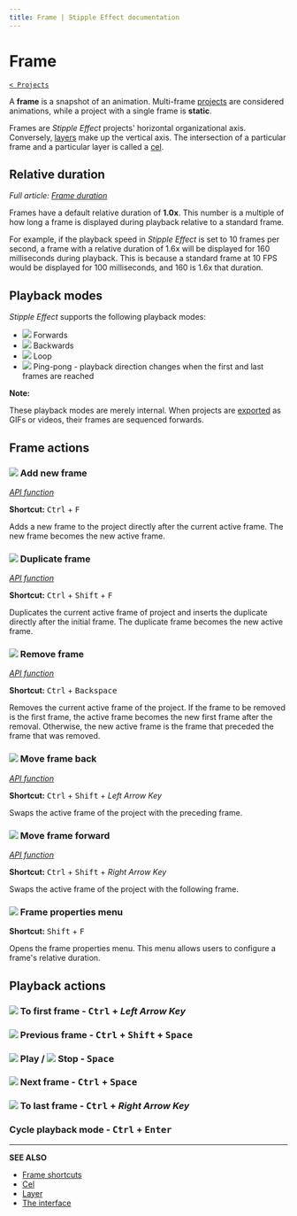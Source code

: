 ```yaml
---
title: Frame | Stipple Effect documentation
---
```


# Frame

[`< Projects`](./project.md)

A **frame** is a snapshot of an animation. Multi-frame [projects](./project.md) are considered animations, while a project with a single frame is **static**.

Frames are *Stipple Effect* projects' horizontal organizational axis. Conversely, [layers](./layer.md) make up the vertical axis. The intersection of a particular frame and a particular layer is called a [cel](./cel.md).

## Relative duration

*Full article: [Frame duration](./frame-duration.md)*

Frames have a default relative duration of **1.0x**. This number is a multiple of how long a frame is displayed during playback relative to a standard frame.

For example, if the playback speed in *Stipple Effect* is set to 10 frames per second, a frame with a relative duration of 1.6x will be displayed for 160 milliseconds during playback. This is because a standard frame at 10 FPS would be displayed for 100 milliseconds, and 160 is 1.6x that duration.

## Playback modes

*Stipple Effect* supports the following playback modes:
* ![](https://raw.githubusercontent.com/jbunke/stipple-effect/master/res/icons/forwards.png) Forwards
* ![](https://raw.githubusercontent.com/jbunke/stipple-effect/master/res/icons/backwards.png) Backwards
* ![](https://raw.githubusercontent.com/jbunke/stipple-effect/master/res/icons/loop.png) Loop
* ![](https://raw.githubusercontent.com/jbunke/stipple-effect/master/res/icons/pong.png) Ping-pong - playback direction changes when the first and last frames are reached

**Note:**

These playback modes are merely internal. When projects are [exported](./save.md) as GIFs or videos, their frames are sequenced forwards.

## Frame actions

### ![](https://raw.githubusercontent.com/jbunke/stipple-effect/master/res/icons/new_frame.png) Add new frame

[*API function*](../se-api/project.md#add_frame)

**Shortcut:** <kbd>Ctrl</kbd> + <kbd>F</kbd>

Adds a new frame to the project directly after the current active frame. The new frame becomes the new active frame.

### ![](https://raw.githubusercontent.com/jbunke/stipple-effect/master/res/icons/duplicate_frame.png) Duplicate frame

[*API function*](../se-api/project.md#duplicate_frame)

**Shortcut:** <kbd>Ctrl</kbd> + <kbd>Shift</kbd> + <kbd>F</kbd>

Duplicates the current active frame of project and inserts the duplicate directly after the initial frame. The duplicate frame becomes the new active frame.

### ![](https://raw.githubusercontent.com/jbunke/stipple-effect/master/res/icons/remove_frame.png) Remove frame

[*API function*](../se-api/project.md#remove_frame)

**Shortcut:** <kbd>Ctrl</kbd> + <kbd>Backspace</kbd>

Removes the current active frame of the project. If the frame to be removed is the first frame, the active frame becomes the new first frame after the removal. Otherwise, the new active frame is the frame that preceded the frame that was removed.

### ![](https://raw.githubusercontent.com/jbunke/stipple-effect/master/res/icons/move_frame_back.png) Move frame back

[*API function*](../se-api/project.md#move_frame_back)

**Shortcut:** <kbd>Ctrl</kbd> + <kbd>Shift</kbd> + *Left Arrow Key*

Swaps the active frame of the project with the preceding frame.

### ![](https://raw.githubusercontent.com/jbunke/stipple-effect/master/res/icons/move_frame_forward.png) Move frame forward

[*API function*](../se-api/project.md#move_frame_forward)

**Shortcut:** <kbd>Ctrl</kbd> + <kbd>Shift</kbd> + *Right Arrow Key*

Swaps the active frame of the project with the following frame.

### ![](https://raw.githubusercontent.com/jbunke/stipple-effect/master/res/icons/frame_properties.png) Frame properties menu

**Shortcut:** <kbd>Shift</kbd> + <kbd>F</kbd>

Opens the frame properties menu. This menu allows users to configure a frame's relative duration.

## Playback actions

### ![](https://raw.githubusercontent.com/jbunke/stipple-effect/master/res/icons/to_first_frame.png) To first frame - <kbd>Ctrl</kbd> + *Left Arrow Key*

### ![](https://raw.githubusercontent.com/jbunke/stipple-effect/master/res/icons/previous.png) Previous frame - <kbd>Ctrl</kbd> + <kbd>Shift</kbd> + <kbd>Space</kbd>

### ![](https://raw.githubusercontent.com/jbunke/stipple-effect/master/res/icons/play.png) Play / ![](https://raw.githubusercontent.com/jbunke/stipple-effect/master/res/icons/stop.png) Stop - <kbd>Space</kbd>

### ![](https://raw.githubusercontent.com/jbunke/stipple-effect/master/res/icons/next.png) Next frame - <kbd>Ctrl</kbd> + <kbd>Space</kbd>

### ![](https://raw.githubusercontent.com/jbunke/stipple-effect/master/res/icons/to_last_frame.png) To last frame - <kbd>Ctrl</kbd> + *Right Arrow Key*

### Cycle playback mode - <kbd>Ctrl</kbd> + <kbd>Enter</kbd>

---

**SEE ALSO**

* [Frame shortcuts](./shortcuts.md#frames)
* [Cel](./cel.md)
* [Layer](./layer.md)
* [The interface](./interface.md)
